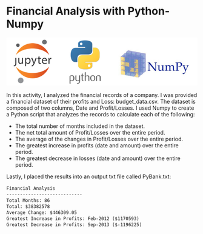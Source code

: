 # Financial Analysis with Python-Numpy
![](Images/Jup-py-num.png)

In this activity, I analyzed the financial records of a company. I was provided a financial dataset of their profits and Loss: budget_data.csv. The dataset is composed of two columns, Date and Profit/Losses. I used Numpy to create a Python script that analyzes the records to calculate each of the following:

* The total number of months included in the dataset.
* The net total amount of Profit/Losses over the entire period.
* The average of the changes in Profit/Losses over the entire period.
* The greatest increase in profits (date and amount) over the entire period.
* The greatest decrease in losses (date and amount) over the entire period.

Lastly, I placed the results into an output txt file called PyBank.txt:
```text
Financial Analysis
----------------------------
Total Months: 86
Total: $38382578
Average Change: $446309.05
Greatest Increase in Profits: Feb-2012 ($1170593)
Greatest Decrease in Profits: Sep-2013 ($-1196225)
```
